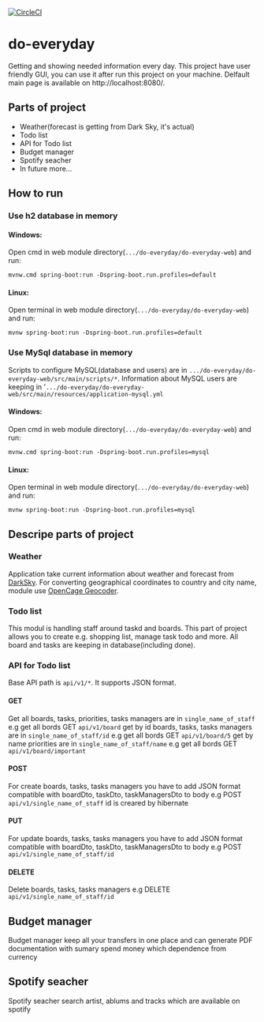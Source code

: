[![CircleCI](https://circleci.com/gh/Kamil-IT/do-everyday/tree/master.svg?style=svg)](https://circleci.com/gh/Kamil-IT/do-everyday/tree/master)
# do-everyday
Getting and showing needed information every day. 
This project have user friendly GUI, you can use it after run this project on your machine.
Delfault main page is available on http://localhost:8080/.

## Parts of project
- Weather(forecast is getting from Dark Sky, it's actual)
- Todo list
- API for Todo list
- Budget manager
- Spotify seacher
- In future more...

## How to run

### Use h2 database in memory

#### Windows:

Open cmd in web module directory(`.../do-everyday/do-everyday-web`) and run:

```mvnw.cmd spring-boot:run -Dspring-boot.run.profiles=default```

#### Linux:

Open terminal in web module directory(`.../do-everyday/do-everyday-web`) and run:

```mvnw spring-boot:run -Dspring-boot.run.profiles=default```

### Use MySql database in memory

Scripts to configure MySQL(database and users) are in `.../do-everyday/do-everyday-web/src/main/scripts/*`. 
Information about MySQL users are keeping in '`.../do-everyday/do-everyday-web/src/main/resources/application-mysql.yml`

#### Windows:

Open cmd in web module directory(`.../do-everyday/do-everyday-web`) and run:

```mvnw.cmd spring-boot:run -Dspring-boot.run.profiles=mysql```

#### Linux:

Open terminal in web module directory(`.../do-everyday/do-everyday-web`) and run:

```mvnw spring-boot:run -Dspring-boot.run.profiles=mysql```

## Descripe parts of project

### Weather

Application take current information about weather and forecast from [DarkSky](https://darksky.net/dev).
For converting geographical coordinates to country and city name, module use [OpenCage Geocoder](https://opencagedata.com/).

### Todo list

This modul is handling staff around taskd and boards. 
This part of project allows you to create e.g. shopping list, manage task todo and more.
All board and tasks are keeping in database(including done).

### API for Todo list

Base API path is `api/v1/*`. It supports JSON format.

#### GET

Get all boards, tasks, priorities, tasks managers are in `single_name_of_staff` e.g get all bords GET `api/v1/board`
get by id boards, tasks, tasks managers are in `single_name_of_staff/id` e.g get all bords GET `api/v1/board/5`
get by name priorities are in `single_name_of_staff/name` e.g get all bords GET `api/v1/board/important`

#### POST

For create boards, tasks, tasks managers you have to add JSON format compatible with boardDto, taskDto, taskManagersDto to body 
e.g POST `api/v1/single_name_of_staff` id is creared by hibernate

#### PUT

For update boards, tasks, tasks managers you have to add JSON format compatible with boardDto, taskDto, taskManagersDto to body 
e.g POST `api/v1/single_name_of_staff/id`

#### DELETE

Delete boards, tasks, tasks managers e.g DELETE `api/v1/single_name_of_staff/id`

## Budget manager

Budget manager keep all your transfers in one place and can generate PDF documentation with sumary spend money which dependence from currency

## Spotify seacher

Spotify seacher search artist, ablums and tracks which are available on spotify
